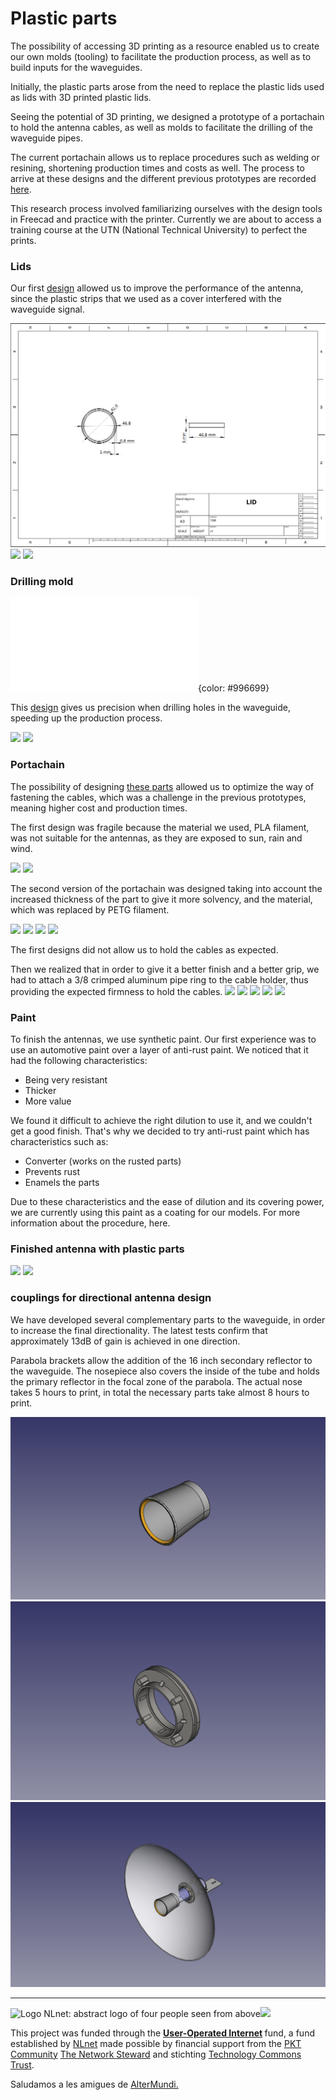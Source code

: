 <!--
SPDX-FileCopyrightText: 2023 Tecnología de Raíz <tecnologiaderaiz@disroot.org>

SPDX-License-Identifier: CC-BY-NC-4.0
-->

# Plastic parts

    
The possibility of accessing 3D printing as a resource enabled us to create our own molds (tooling) to facilitate the production process, as well as to build inputs for the waveguides.

Initially, the plastic parts arose from the need to replace the plastic lids used as lids with 3D printed plastic lids.

Seeing the potential of 3D printing, we designed a prototype of a portachain to hold the antenna cables, as well as molds to facilitate the drilling of the waveguide pipes.

The current portachain allows us to replace procedures such as welding or resining, shortening production times and costs as well. The process to arrive at these designs and the different previous prototypes are recorded  <a href="6-waveguide-prototype.html">here</a>.
    
This research process involved familiarizing ourselves with the design tools in Freecad and practice with the printer. Currently we are about to access a training course at the UTN (National Technical University) to perfect the prints.

   

### Lids


Our first <a href="https://github.com/TecnologiadeRaiz/LoPALiR/blob/main/Partes%20plasticas/Tapas/TAPA-v1.FCStd">design</a> allowed us to improve the performance of the antenna, since the plastic strips that we used as a cover interfered with the waveguide signal.



![](images/planotapa.png)
![](https://i.imgur.com/qcSYKYG.jpg)
![](https://i.imgur.com/USdhI9N.jpg)  

### Drilling mold   

![](models/MOLDEDEPERFORACIONGUIADEONDAS-v2.stl){color: #996699}

This <a href="https://github.com/TecnologiadeRaiz/LoPALiR/tree/main/Partes%20plasticas/Molde%20de%20perforacion">design</a> gives us precision when drilling holes in the waveguide, speeding up the production process.

![](https://i.imgur.com/wIoHxUG.jpg")
![](https://i.imgur.com/3hOE8YZ.png")
        

### Portachain



The possibility of designing <a href="https://github.com/TecnologiadeRaiz/LoPALiR/tree/main/Partes%20plasticas/PORTACHAIN">these parts</a> allowed us to optimize the way of fastening the cables, which was a challenge in the previous prototypes, meaning higher cost and production times.


The first design was fragile because the material we used, PLA filament, was not suitable for the antennas, as they are exposed to sun, rain and wind.
    
![](https://i.imgur.com/eRYq3qk.jpg)
![](https://i.imgur.com/hosCe4W.jpg)


The second version of the portachain was designed taking into account the increased thickness of the part to give it more solvency, and the material, which was replaced by PETG filament.   
    
![](https://i.imgur.com/sjzqKpC.jpg)
![](https://i.imgur.com/dSYESlO.jpg)
![](https://i.imgur.com/M4A7HxO.jpg)
![](https://i.imgur.com/zUYhU1E.jpg)
   

The first designs did not allow us to hold the cables as expected.

Then we realized that in order to give it a better finish and a better grip, we had to attach a 3/8 crimped aluminum pipe ring to the cable holder, thus providing the expected firmness to hold the cables.
![](https://i.imgur.com/I1uTTNk.jpg)
![](https://i.imgur.com/AWqCxcW.jpg)
![](https://i.imgur.com/p0yf3wo.jpg)
![](https://i.imgur.com/huKXoWX.png)
![](https://i.imgur.com/LlzesG8.png)


### Paint

To finish the antennas, we use synthetic paint.
Our first experience was to use an automotive paint over a layer of anti-rust paint.
We noticed that it had the following characteristics:


* Being very resistant
* Thicker
* More value

We found it difficult to achieve the right dilution to use it, and we couldn't get a good finish.
That's why we decided to try anti-rust paint which has characteristics such as:

* Converter (works on the rusted parts)
* Prevents rust
* Enamels the parts


Due to these characteristics and the ease of dilution and its covering power, we are currently using this paint as a coating for our models.
For more information about the procedure, here.    



### Finished antenna with plastic parts

![](https://i.imgur.com/m1Qy7DX.jpg)
![](https://i.imgur.com/hki5apn.jpg)


### couplings for directional antenna design

We have developed several complementary parts to the waveguide, in order to increase the final directionality.
The latest tests confirm that approximately 13dB of gain is achieved in one direction.


Parabola brackets allow the addition of the 16 inch secondary reflector to the waveguide. The nosepiece also covers the inside of the tube and holds the primary reflector in the focal zone of the parabola.
The actual nose takes 5 hours to print, in total the necessary parts take almost 8 hours to print.

![](images/portareflector-perspective001.png)
![](images/soporte-parabaola002.png)
![](images/waveguide-accesorios002.png)



---

<img src="https://user-images.githubusercontent.com/104506596/191294248-aa22ad16-f991-412b-8d32-99e27614e7f2.png" alt="Logo NLnet: abstract logo of four people seen from above" height="70"><img src="https://nlnet.nl/image/logos/technologycommonstrust.svg" height="100">

<p>This project was funded through the <strong> <a href="https://nlnet.nl/useroperated/">User-Operated Internet</a> </strong> fund, a fund established by <a href="https://nlnet.nl">NLnet</a> made possible by financial support from the <a href="https://pkt.cash" rel="nofollow">PKT Community</a> <a href="https://pkt.cash/network-steward" rel="nofollow">The Network Steward</a> and stichting <a href="https://technologycommons.org">Technology Commons Trust</a>.</p> 

<p>Saludamos a les amigues de <a href="https://altermundi.net/">AlterMundi.</a></p>







